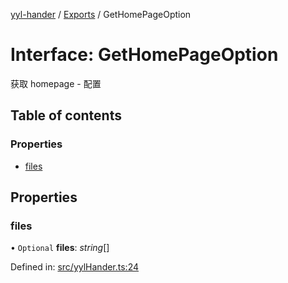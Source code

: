 [yyl-hander](../README.md) / [Exports](../modules.md) / GetHomePageOption

# Interface: GetHomePageOption

获取 homepage - 配置

## Table of contents

### Properties

- [files](gethomepageoption.md#files)

## Properties

### files

• `Optional` **files**: *string*[]

Defined in: [src/yylHander.ts:24](https://github.com/yyl-team/yyl-hander/blob/62e61b6/src/yylHander.ts#L24)

